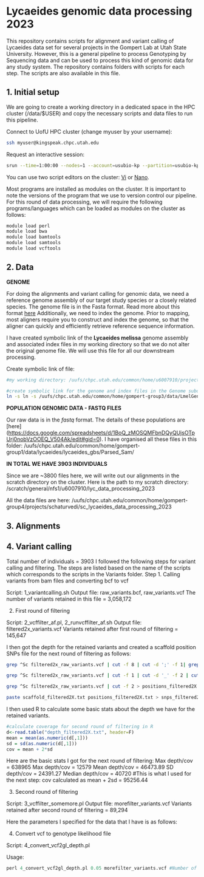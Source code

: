# Lycaeides genomic data processing 2023
This repository contains scripts for alignment and variant calling of Lycaeides data set for several projects in the Gompert Lab at Utah State University. However, this is a general pipeline to process Genotyping by Sequencing data and can be used to process this kind of genomic data for any study system. The repository contains folders with scripts for each step. The scripts are also available in this file.

## 1. Initial setup

We are going to create a working directory in a dedicated space in the HPC cluster (/data/$USER) and copy the necessary scripts and data files to run this pipeline.

Connect to UofU HPC cluster (change myuser by your username):

```bash
ssh myuser@kingspeak.chpc.utah.edu
```

Request an interactive session:

```bash
srun --time=1:00:00 --nodes=1 --account=usubio-kp --partition=usubio-kp --pty /bin/bash -l
```
You can use two script editors on the cluster: [Vi](https://www.linuxjournal.com/content/how-use-vi-editor-linux) or [Nano](https://www.nano-editor.org/).

Most programs are installed as modules on the cluster. It is important to note the versions of the program that we use to version control our pipeline. For this round of data processing, we will require the following programs/languages which can be loaded as modules on the cluster as follows:

```bash
module load perl
module load bwa
module load bamtools
module load samtools
module load vcftools
```

## 2. Data 

**GENOME**

For doing the alignments and variant calling for genomic data, we need a reference genome assembly of our target study species or a closely related species. The genome file is in the Fasta format. Read more about this format [here](https://software.broadinstitute.org/software/igv/FASTA#:~:text=A%20FASTA%20file%20is%20a,followed%20by%20the%20sequence%20name.) Additionally, we need to index the genome. Prior to mapping, most aligners require you to construct and index the genome, so that the aligner can quickly and efficiently retrieve reference sequence information.

I have created symbolic link of the **Lycaeides melissa** genome assembly and associated index files in my working directory so that we do not alter the original genome file. We will use this file for all our downstream processing. 

Create symbolic link of file:

```bash
#my working directory: /uufs/chpc.utah.edu/common/home/u6007910/projects/lycaeides_data_processing_2023

#create symbolic link for the genome and index files in the Genome subdirectory
ln -s ln -s /uufs/chpc.utah.edu/common/home/gompert-group3/data/LmelGenome/Lmel_dovetailPacBio_genome.fasta* ./Genome
```
**POPULATION GENOMIC DATA - FASTQ FILES**

Our raw data is in the *fastq* format. The details of these populations are [here] (https://docs.google.com/spreadsheets/d/1BoQ_zMOSQMFbnDQyQUjsOTpUrj0nobVzOOEQ_V504Ak/edit#gid=0). I have organised all these files in this folder: /uufs/chpc.utah.edu/common/home/gompert-group1/data/lycaeides/lycaeides_gbs/Parsed_Sam/

**IN TOTAL WE HAVE 3903 INDIVIDUALS**

Since we are ~3800 files here, we will write out our alignments in the scratch directory on the cluster. Here is the path to my scratch directory:
/scratch/general/nfs1/u6007910/lyc_data_processing_2023

All the data files are here: /uufs/chpc.utah.edu/common/home/gompert-group4/projects/schaturvedi/sc_lycaeides_data_processing_2023

## 3. Alignments

## 4. Variant calling
Total number of individuals = 3903
I followed the following steps for variant calling and filtering. The steps are listed based on the name of the scripts which corresponds to the scripts in the Variants folder.
Step 1. Calling variants from bam files and converting bcf to vcf

Script: 1_variantcalling.sh
Output file: raw_variants.bcf, raw_variants.vcf
The number of variants retained in this file = 3,058,172

2. First round of filtering

Script: 2_vcffilter_af.pl, 2_runvcffilter_af.sh
Output file: filtered2x_variants.vcf
Variants retained after first round of filtering = 145,647

I then got the depth for the retained variants and created a scaffold position SNPs file for the next round of filtering as follows:

```bash
grep ^Sc filtered2x_raw_variants.vcf | cut -f 8 | cut -d ';' -f 1| grep -o '[0-9]*' > depth_filtered2X.txt

grep ^Sc filtered2x_raw_variants.vcf | cut -f 1 | cut -d '_' -f 2 | cut -d ';' -f 1 > scaffold_filtered2X.txt

grep ^Sc filtered2x_raw_variants.vcf | cut -f 2 > positions_filtered2X.txt

paste scaffold_filtered2X.txt positions_filtered2X.txt > snps_filtered2X.txt
```
I then used R to calculate some basic stats about the depth we have for the retained variants.

```R
#calculate coverage for second round of filtering in R
d<-read.table("depth_filtered2X.txt", header=F)
mean = mean(as.numeric(d[,1]))
sd = sd(as.numeric(d[,1]))
cov = mean + 2*sd
```
Here are the basic stats I got for the next round of filtering:
Max depth/cov = 638965
Max depth/cov = 12579
Mean depth/cov = 46473.89
SD depth/cov = 24391.27
Median depth/cov = 40720
#This is what I used for the next step:
cov calculated as mean + 2sd = 95256.44

3. Second round of filtering

Script: 3_vcffilter_somemore.pl
Output file: morefilter_variants.vcf
Variants retained after second round of filtering = 89,294

Here the parameters I specified for the data that I have is as follows:


4. Convert vcf to genotype likelihood file

Script: 4_convert_vcf2gl_depth.pl

Usage:
```perl
perl 4_convert_vcf2gl_depth.pl 0.05 morefilter_variants.vcf #Number of loci: 72937; number of individuals 3912

```
